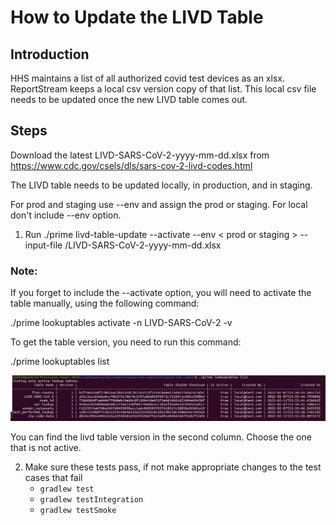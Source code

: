 # How to Update the LIVD Table

## Introduction

HHS maintains a list of all authorized covid test devices as an xlsx. ReportStream
keeps a local csv version copy of that list. This local csv file needs to be updated
once the new LIVD table comes out.

##  Steps
Download the latest  LIVD-SARS-CoV-2-yyyy-mm-dd.xlsx from  https://www.cdc.gov/csels/dls/sars-cov-2-livd-codes.html

The LIVD table needs to be updated locally, in production, and in staging.

For prod and staging use --env and assign the prod or staging. For local don't include --env option.

1. Run ./prime livd-table-update --activate --env < prod or staging > --input-file <LOCALDIR>/LIVD-SARS-CoV-2-yyyy-mm-dd.xlsx

### Note:

If you forget to include the --activate option, you will need to activate the table manually, using the following command:

./prime lookuptables activate -n LIVD-SARS-CoV-2 -v <table version >

To get the table version, you need to run this command:

./prime lookuptables list

![img.png](livd-table-list.png)

You can find the livd table version in the second column. Choose the one that is not active.

2. Make sure these tests pass, if not make appropriate changes to the test cases that fail
    - ```gradlew test```
    - ```gradlew testIntegration```
    - ```gradlew testSmoke```